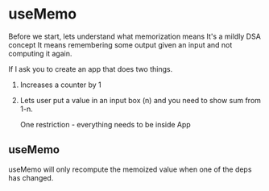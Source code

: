 # useMemo

<p>Before we start, lets understand what memorization means It's a mildly DSA concept
It means remembering some output given an input and not computing it again.</p>

If I ask you to create an app that does two things.

1. Increases a counter by 1
2. Lets user put a value in an input box (n) and you need to show sum from 1-n.

   One restriction - everything needs to be inside App

## useMemo

useMemo will only recompute the memoized value when one of the deps has changed.
